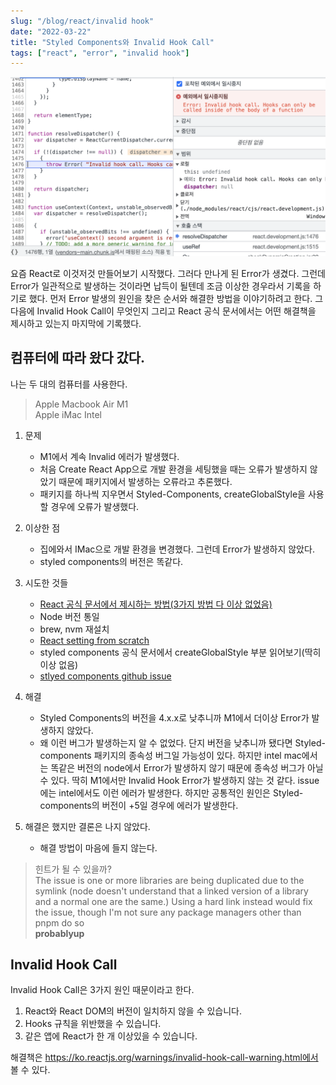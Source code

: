 ```yaml
---
slug: "/blog/react/invalid hook"
date: "2022-03-22"
title: "Styled Components와 Invalid Hook Call"
tags: ["react", "error", "invalid hook"]
---
```


![Invalid Hook Call](../../images/invalid.png)

요즘 React로 이것저것 만들어보기 시작했다. 그러다 만나게 된 Error가 생겼다. 그런데 Error가 일관적으로 발생하는 것이라면 납득이 될텐데 조금 이상한 경우라서 기록을 하기로 했다. 먼저 Error 발생의 원인을 찾은 순서와 해결한 방법을 이야기하려고 한다. 그 다음에 Invalid Hook Call이 무엇인지 그리고 React 공식 문서에서는 어떤 해결책을 제시하고 있는지 마지막에 기록했다.

## 컴퓨터에 따라 왔다 갔다.

나는 두 대의 컴퓨터를 사용한다.

> Apple Macbook Air M1  
> Apple iMac Intel

1. 문제

   - M1에서 계속 Invalid 에러가 발생했다.
   - 처음 Create React App으로 개발 환경을 세팅했을 때는 오류가 발생하지 않았기 때문에 패키지에서 발생하는 오류라고 추론했다.
   - 패키지를 하나씩 지우면서 Styled-Components, createGlobalStyle을 사용할 경우에 오류가 발생했다.

2. 이상한 점

   - 집에와서 IMac으로 개발 환경을 변경했다. 그런데 Error가 발생하지 않았다.
   - styled components의 버전은 똑같다.

3. 시도한 것들

   - [React 공식 문서에서 제시하는 방법(3가지 방법 다 이상 없었음)](https://ko.reactjs.org/warnings/invalid-hook-call-warning.html)
   - Node 버전 통일
   - brew, nvm 재설치
   - [React setting from scratch](https://javascript.plainenglish.io/create-a-react-app-from-scratch-in-2021-8e9948602e9c)
   - styled components 공식 문서에서 createGlobalStyle 부분 읽어보기(딱히 이상 없음)
   - [stlyed components github issue](https://github.com/styled-components/styled-components/issues/3045)

4. 해결

   - Styled Components의 버전을 4.x.x로 낮추니까 M1에서 더이상 Error가 발생하지 않았다.
   - 왜 이런 버그가 발생하는지 알 수 없었다. 단지 버전을 낮추니까 됐다면 Styled-components 패키지의 종속성 버그일 가능성이 있다. 하지만 intel mac에서는 똑같은 버전의 node에서 Error가 발생하지 않기 때문에 종속성 버그가 아닐수 있다. 딱히 M1에서만 Invalid Hook Error가 발생하지 않는 것 같다. issue에는 intel에서도 이런 에러가 발생한다. 하지만 공통적인 원인은 Styled-components의 버전이 +5일 경우에 에러가 발생한다.

5. 해결은 했지만 결론은 나지 않았다.

   - 해결 방법이 마음에 들지 않는다.

> 힌트가 될 수 있을까?  
> The issue is one or more libraries are being duplicated due to the symlink (node doesn't understand that a linked version of a library and a normal one are the same.) Using a hard link instead would fix the issue, though I'm not sure any package managers other than pnpm do so  
> **probablyup**

## Invalid Hook Call

Invalid Hook Call은 3가지 원인 때문이라고 한다.

1. React와 React DOM의 버전이 일치하지 않을 수 있습니다.
2. Hooks 규칙을 위반했을 수 있습니다.
3. 같은 앱에 React가 한 개 이상있을 수 있습니다.

해결책은 https://ko.reactjs.org/warnings/invalid-hook-call-warning.html에서 볼 수 있다.
